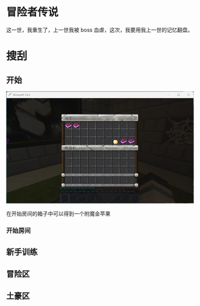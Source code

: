 # 冒险者传说

这一世，我重生了，上一世我被 boss 血虐，这次，我要用我上一世的记忆翻盘。

# 搜刮

## 开始

![](/others/catship/开始-1.png)

在开始房间的箱子中可以得到一个附魔金苹果

### 开始房间

## 新手训练

## 冒险区

## 土豪区
